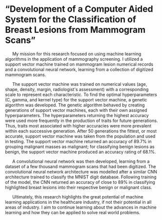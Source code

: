 # “Development of a Computer Aided System for the Classification of Breast Lesions from Mammogram Scans”

&nbsp;&nbsp;&nbsp;&nbsp;&nbsp;&nbsp;My mission for this research focused on using machine learning algorithms in the application of mammography screening. I utilized a support vector machine trained on mammogram lesion numerical records and a convolutional neural network, learning from a collection of digitized mammogram scans. 

&nbsp;&nbsp;&nbsp;&nbsp;&nbsp;&nbsp;The support vector machine was trained on numerical values (age, shape, density, margin, radiologist's assessment) with a corresponding scale to represent each characteristic. To find the optimal hyperparameters (C, gamma, and kernel type) for the support vector machine, a genetic algorithm was developed. The genetic algorithm behaved by creating generations of support vector machines, each with their own assigned hyperparameters. The hyperparameters returning the highest accuracy were used more frequently in the production of traits for future generations. Thus, traits most associated with higher accuracies were more prevalent within each successive generation. After 50 generations the fittest, or most accurate, support vector machine was taken from the population and used in testing. The support vector machine returned an accuracy of 89.7% in grouping malignant masses as malignant; for classifying benign lesions as benign, the support vector machine produced an accuracy rating of 68.1%. 

&nbsp;&nbsp;&nbsp;&nbsp;&nbsp;&nbsp;A convolutional neural network was then developed, learning from a dataset of a few thousand mammogram scans that had been digitized. The convolutional neural network architecture was modelled after a similar CNN architecture trained to classify the MNIST digit database. Following training of the model, the CNN returned an accuracy of close to 89% in classifying highlighted breast lesions into their respective benign or malignant class. 

&nbsp;&nbsp;&nbsp;&nbsp;&nbsp;&nbsp;Ultimately, this research highlights the great potential of machine learning applications in the healthcare industry, if not their potential in all areas of industry. I aim to continue learning about the advances in machine learning and how they can be applied to solve real world problems.
